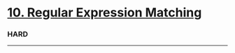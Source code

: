 # [10. Regular Expression Matching](https://leetcode.com/problems/regular-expression-matching/)
### HARD
--------

